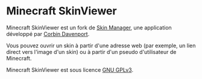 # Minecraft SkinViewer
Minecraft SkinViewer est un fork de [Skin Manager](https://github.com/corbindavenport/skin-manager), une application développé par [Corbin Davenport](https://corbin.io).

Vous pouvez ouvrir un skin à partir d'une adresse web (par exemple, un lien direct vers l'image d'un skin) ou à partir d'un pseudo d'utilisateur de Minecraft.

Minecraft SkinViewer est sous licence [GNU GPLv3](https://github.com/Atnode/mc-skinviewer/blob/master/license.txt).